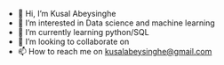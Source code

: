 - 👋 Hi, I’m Kusal Abeysinghe
- 👀 I’m interested in Data science and machine learning
- 🌱 I’m currently learning python/SQL
- 💞️ I’m looking to collaborate on
- 📫 How to reach me on kusalabeysinghe@gmail.com

<!---
KusaLLL/KusaLLL is a ✨ special ✨ repository because its `README.md` (this file) appears on your GitHub profile.
You can click the Preview link to take a look at your changes.
--->
